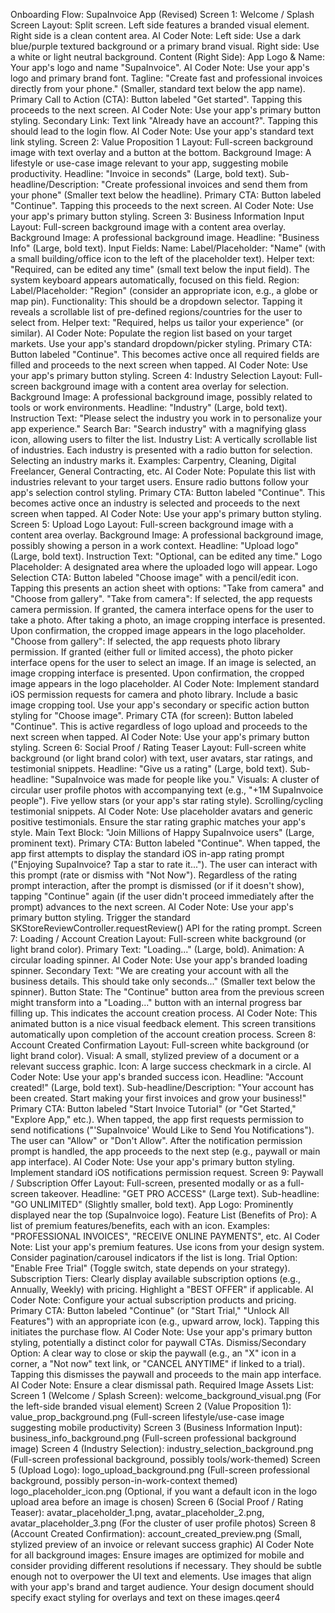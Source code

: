 Onboarding Flow: SupaInvoice App (Revised)
Screen 1: Welcome / Splash Screen
Layout: Split screen. Left side features a branded visual element. Right side is a clean content area.
AI Coder Note: Left side: Use a dark blue/purple textured background or a primary brand visual. Right side: Use a white or light neutral background.
Content (Right Side):
App Logo & Name: Your app's logo and name "SupaInvoice".
AI Coder Note: Use your app's logo and primary brand font.
Tagline: "Create fast and professional invoices directly from your phone." (Smaller, standard text below the app name).
Primary Call to Action (CTA): Button labeled "Get started". Tapping this proceeds to the next screen.
AI Coder Note: Use your app's primary button styling.
Secondary Link: Text link "Already have an account?". Tapping this should lead to the login flow.
AI Coder Note: Use your app's standard text link styling.
Screen 2: Value Proposition 1
Layout: Full-screen background image with text overlay and a button at the bottom.
Background Image: A lifestyle or use-case image relevant to your app, suggesting mobile productivity.
Headline: "Invoice in seconds" (Large, bold text).
Sub-headline/Description: "Create professional invoices and send them from your phone" (Smaller text below the headline).
Primary CTA: Button labeled "Continue". Tapping this proceeds to the next screen.
AI Coder Note: Use your app's primary button styling.
Screen 3: Business Information Input
Layout: Full-screen background image with a content area overlay.
Background Image: A professional background image.
Headline: "Business Info" (Large, bold text).
Input Fields:
Name:
Label/Placeholder: "Name" (with a small building/office icon to the left of the placeholder text).
Helper text: "Required, can be edited any time" (small text below the input field).
The system keyboard appears automatically, focused on this field.
Region:
Label/Placeholder: "Region" (consider an appropriate icon, e.g., a globe or map pin).
Functionality: This should be a dropdown selector. Tapping it reveals a scrollable list of pre-defined regions/countries for the user to select from.
Helper text: "Required, helps us tailor your experience" (or similar).
AI Coder Note: Populate the region list based on your target markets. Use your app's standard dropdown/picker styling.
Primary CTA: Button labeled "Continue". This becomes active once all required fields are filled and proceeds to the next screen when tapped.
AI Coder Note: Use your app's primary button styling.
Screen 4: Industry Selection
Layout: Full-screen background image with a content area overlay for selection.
Background Image: A professional background image, possibly related to tools or work environments.
Headline: "Industry" (Large, bold text).
Instruction Text: "Please select the industry you work in to personalize your app experience."
Search Bar: "Search industry" with a magnifying glass icon, allowing users to filter the list.
Industry List: A vertically scrollable list of industries. Each industry is presented with a radio button for selection. Selecting an industry marks it.
Examples: Carpentry, Cleaning, Digital Freelancer, General Contracting, etc.
AI Coder Note: Populate this list with industries relevant to your target users. Ensure radio buttons follow your app's selection control styling.
Primary CTA: Button labeled "Continue". This becomes active once an industry is selected and proceeds to the next screen when tapped.
AI Coder Note: Use your app's primary button styling.
Screen 5: Upload Logo
Layout: Full-screen background image with a content area overlay.
Background Image: A professional background image, possibly showing a person in a work context.
Headline: "Upload logo" (Large, bold text).
Instruction Text: "Optional, can be edited any time."
Logo Placeholder: A designated area where the uploaded logo will appear.
Logo Selection CTA: Button labeled "Choose image" with a pencil/edit icon.
Tapping this presents an action sheet with options: "Take from camera" and "Choose from gallery".
"Take from camera": If selected, the app requests camera permission. If granted, the camera interface opens for the user to take a photo. After taking a photo, an image cropping interface is presented. Upon confirmation, the cropped image appears in the logo placeholder.
"Choose from gallery": If selected, the app requests photo library permission. If granted (either full or limited access), the photo picker interface opens for the user to select an image. If an image is selected, an image cropping interface is presented. Upon confirmation, the cropped image appears in the logo placeholder.
AI Coder Note: Implement standard iOS permission requests for camera and photo library. Include a basic image cropping tool. Use your app's secondary or specific action button styling for "Choose image".
Primary CTA (for screen): Button labeled "Continue". This is active regardless of logo upload and proceeds to the next screen when tapped.
AI Coder Note: Use your app's primary button styling.
Screen 6: Social Proof / Rating Teaser
Layout: Full-screen white background (or light brand color) with text, user avatars, star ratings, and testimonial snippets.
Headline: "Give us a rating" (Large, bold text).
Sub-headline: "SupaInvoice was made for people like you."
Visuals:
A cluster of circular user profile photos with accompanying text (e.g., "+1M SupaInvoice people").
Five yellow stars (or your app's star rating style).
Scrolling/cycling testimonial snippets.
AI Coder Note: Use placeholder avatars and generic positive testimonials. Ensure the star rating graphic matches your app's style.
Main Text Block: "Join Millions of Happy SupaInvoice users" (Large, prominent text).
Primary CTA: Button labeled "Continue".
When tapped, the app first attempts to display the standard iOS in-app rating prompt ("Enjoying SupaInvoice? Tap a star to rate it..."). The user can interact with this prompt (rate or dismiss with "Not Now").
Regardless of the rating prompt interaction, after the prompt is dismissed (or if it doesn't show), tapping "Continue" again (if the user didn't proceed immediately after the prompt) advances to the next screen.
AI Coder Note: Use your app's primary button styling. Trigger the standard SKStoreReviewController.requestReview() API for the rating prompt.
Screen 7: Loading / Account Creation
Layout: Full-screen white background (or light brand color).
Primary Text: "Loading..." (Large, bold).
Animation: A circular loading spinner.
AI Coder Note: Use your app's branded loading spinner.
Secondary Text: "We are creating your account with all the business details. This should take only seconds..." (Smaller text below the spinner).
Button State: The "Continue" button area from the previous screen might transform into a "Loading..." button with an internal progress bar filling up. This indicates the account creation process.
AI Coder Note: This animated button is a nice visual feedback element.
This screen transitions automatically upon completion of the account creation process.
Screen 8: Account Created Confirmation
Layout: Full-screen white background (or light brand color).
Visual: A small, stylized preview of a document or a relevant success graphic.
Icon: A large success checkmark in a circle.
AI Coder Note: Use your app's branded success icon.
Headline: "Account created!" (Large, bold text).
Sub-headline/Description: "Your account has been created. Start making your first invoices and grow your business!"
Primary CTA: Button labeled "Start Invoice Tutorial" (or "Get Started," "Explore App," etc.).
When tapped, the app first requests permission to send notifications ("'SupaInvoice' Would Like to Send You Notifications"). The user can "Allow" or "Don't Allow".
After the notification permission prompt is handled, the app proceeds to the next step (e.g., paywall or main app interface).
AI Coder Note: Use your app's primary button styling. Implement standard iOS notifications permission request.
Screen 9: Paywall / Subscription Offer
Layout: Full-screen, presented modally or as a full-screen takeover.
Headline: "GET PRO ACCESS" (Large text).
Sub-headline: "GO UNLIMITED" (Slightly smaller, bold text).
App Logo: Prominently displayed near the top (SupaInvoice logo).
Feature List (Benefits of Pro): A list of premium features/benefits, each with an icon.
Examples: "PROFESSIONAL INVOICES", "RECEIVE ONLINE PAYMENTS", etc.
AI Coder Note: List your app's premium features. Use icons from your design system. Consider pagination/carousel indicators if the list is long.
Trial Option: "Enable Free Trial" (Toggle switch, state depends on your strategy).
Subscription Tiers: Clearly display available subscription options (e.g., Annually, Weekly) with pricing. Highlight a "BEST OFFER" if applicable.
AI Coder Note: Configure your actual subscription products and pricing.
Primary CTA: Button labeled "Continue" (or "Start Trial," "Unlock All Features") with an appropriate icon (e.g., upward arrow, lock). Tapping this initiates the purchase flow.
AI Coder Note: Use your app's primary button styling, potentially a distinct color for paywall CTAs.
Dismiss/Secondary Option: A clear way to close or skip the paywall (e.g., an "X" icon in a corner, a "Not now" text link, or "CANCEL ANYTIME" if linked to a trial). Tapping this dismisses the paywall and proceeds to the main app interface.
AI Coder Note: Ensure a clear dismissal path.
Required Image Assets List:
Screen 1 (Welcome / Splash Screen):
welcome_background_visual.png (For the left-side branded visual element)
Screen 2 (Value Proposition 1):
value_prop_background.png (Full-screen lifestyle/use-case image suggesting mobile productivity)
Screen 3 (Business Information Input):
business_info_background.png (Full-screen professional background image)
Screen 4 (Industry Selection):
industry_selection_background.png (Full-screen professional background, possibly tools/work-themed)
Screen 5 (Upload Logo):
logo_upload_background.png (Full-screen professional background, possibly person-in-work-context themed)
logo_placeholder_icon.png (Optional, if you want a default icon in the logo upload area before an image is chosen)
Screen 6 (Social Proof / Rating Teaser):
avatar_placeholder_1.png, avatar_placeholder_2.png, avatar_placeholder_3.png (For the cluster of user profile photos)
Screen 8 (Account Created Confirmation):
account_created_preview.png (Small, stylized preview of an invoice or relevant success graphic)
AI Coder Note for all background images: Ensure images are optimized for mobile and consider providing different resolutions if necessary. They should be subtle enough not to overpower the UI text and elements. Use images that align with your app's brand and target audience. Your design document should specify exact styling for overlays and text on these images.qeer4